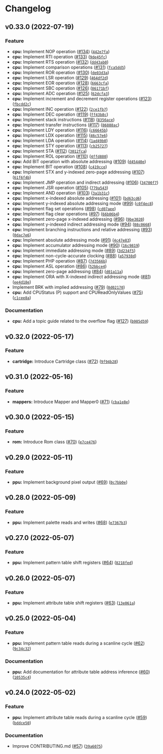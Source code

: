 # Changelog

<!--next-version-placeholder-->

## v0.33.0 (2022-07-19)
### Feature
* **cpu:** Implement NOP operation ([#134](https://github.com/zeeps31/purenes/issues/134)) ([`442e7fa`](https://github.com/zeeps31/purenes/commit/442e7faabcd5cb197130371850c3bcb4a246081f))
* **cpu:** Implement RTI operation ([#133](https://github.com/zeeps31/purenes/issues/133)) ([`9de45fc`](https://github.com/zeeps31/purenes/commit/9de45fcc18c329ac3ee147a8a07b017c66341253))
* **cpu:** Implement RTS operation ([#132](https://github.com/zeeps31/purenes/issues/132)) ([`dd43ab0`](https://github.com/zeeps31/purenes/commit/dd43ab079f3c10d617c87bd74593cd62bae72a10))
* **cpu:** Implement comparison operations ([#131](https://github.com/zeeps31/purenes/issues/131)) ([`fca5dd5`](https://github.com/zeeps31/purenes/commit/fca5dd505ba94286b10610dd8b10377701b50160))
* **cpu:** Implement ROR operation ([#130](https://github.com/zeeps31/purenes/issues/130)) ([`de03d3a`](https://github.com/zeeps31/purenes/commit/de03d3a2fa380ef2e6130217891f74c1dcde9bf0))
* **cpu:** Implement LSR operation ([#129](https://github.com/zeeps31/purenes/issues/129)) ([`464df2d`](https://github.com/zeeps31/purenes/commit/464df2d6970a30bf18ec5a991333d6316dd2eb92))
* **cpu:** Implement EOR operation ([#128](https://github.com/zeeps31/purenes/issues/128)) ([`6663cfa`](https://github.com/zeeps31/purenes/commit/6663cfaca3ead5cbd60b1bbc6fe45bf154c7022a))
* **cpu:** Implement SBC operation ([#126](https://github.com/zeeps31/purenes/issues/126)) ([`86171bf`](https://github.com/zeeps31/purenes/commit/86171bf3a229967cf2204e0910c4a5cb83388bb8))
* **cpu:** Implement ADC operation ([#125](https://github.com/zeeps31/purenes/issues/125)) ([`62dcfa3`](https://github.com/zeeps31/purenes/commit/62dcfa3c4b74523e8229990f4a2ec0c38868cff6))
* **cpu:** Implement increment and decrement register operations ([#123](https://github.com/zeeps31/purenes/issues/123)) ([`fbcdd2c`](https://github.com/zeeps31/purenes/commit/fbcdd2c034e7a153dd5aa757d3d2551d6894a765))
* **cpu:** Implement INC operation ([#122](https://github.com/zeeps31/purenes/issues/122)) ([`2ce1fb7`](https://github.com/zeeps31/purenes/commit/2ce1fb7467580edcd62258f1e389c0e479af6852))
* **cpu:** Implement DEC operation ([#119](https://github.com/zeeps31/purenes/issues/119)) ([`ff43b8c`](https://github.com/zeeps31/purenes/commit/ff43b8cec4069371853f856086d4b5d25263b45e))
* **cpu:** Implement stack instructions ([#118](https://github.com/zeeps31/purenes/issues/118)) ([`8356ace`](https://github.com/zeeps31/purenes/commit/8356ace0cb57ff679a12b0d8a3125c6d67bacd74))
* **cpu:** Implement transfer instructions ([#117](https://github.com/zeeps31/purenes/issues/117)) ([`86888ac`](https://github.com/zeeps31/purenes/commit/86888ac110379b19b5ccddf1e60c08248e218ff5))
* **cpu:** Implement LDY operation ([#116](https://github.com/zeeps31/purenes/issues/116)) ([`c66645b`](https://github.com/zeeps31/purenes/commit/c66645b66ad401f38303cc67112b2f5703bdc7ed))
* **cpu:** Implement LDX operation ([#115](https://github.com/zeeps31/purenes/issues/115)) ([`46c57e6`](https://github.com/zeeps31/purenes/commit/46c57e6592389f0c1d731fbe7285a60efd45a280))
* **cpu:** Implement LDA operation ([#114](https://github.com/zeeps31/purenes/issues/114)) ([`1ad49b0`](https://github.com/zeeps31/purenes/commit/1ad49b06fb2fd5d19c38ffe81965713c03613f79))
* **cpu:** Implement STY operation ([#113](https://github.com/zeeps31/purenes/issues/113)) ([`cb25727`](https://github.com/zeeps31/purenes/commit/cb257272206c332fcc2f6e7d5fecd0a277fdb782))
* **cpu:** Implement STA ([#112](https://github.com/zeeps31/purenes/issues/112)) ([`3012fca`](https://github.com/zeeps31/purenes/commit/3012fca18a969469ac79a4613d841c6560672419))
* **cpu:** Implement ROL operation ([#110](https://github.com/zeeps31/purenes/issues/110)) ([`4ffd880`](https://github.com/zeeps31/purenes/commit/4ffd880ce21b8cd10250454c3001a1943a4178ad))
* **cpu:** Add BIT operation with absolute addressing ([#109](https://github.com/zeeps31/purenes/issues/109)) ([`d45440e`](https://github.com/zeeps31/purenes/commit/d45440ec4d9588ccb2c5eac0ebcd247ed1ed832a))
* **cpu:** Implement BIT operation ([#108](https://github.com/zeeps31/purenes/issues/108)) ([`c419cce`](https://github.com/zeeps31/purenes/commit/c419ccef250ce2e70d11fbee45df9e25374cfd02))
* **cpu:** Implement STX and y-indexed zero-page addressing ([#107](https://github.com/zeeps31/purenes/issues/107)) ([`61f6f4b`](https://github.com/zeeps31/purenes/commit/61f6f4b9e24bb2104b6f5b494d2148a4e5e102aa))
* **cpu:** Implement JMP operation and indirect addressing ([#106](https://github.com/zeeps31/purenes/issues/106)) ([`34700f7`](https://github.com/zeeps31/purenes/commit/34700f781dbf9b6d575171045ad1355ec5ef6600))
* **cpu:** Implement JSR operation ([#105](https://github.com/zeeps31/purenes/issues/105)) ([`779a543`](https://github.com/zeeps31/purenes/commit/779a54388f04dd1528dfaa72a4951fc1eb445ff8))
* **cpu:** Implement AND operation ([#103](https://github.com/zeeps31/purenes/issues/103)) ([`3a1b31c`](https://github.com/zeeps31/purenes/commit/3a1b31ccbfb877aeb0699b8f1dcbc21e4cc22984))
* **cpu:** Implement x-indexed absolute addressing ([#101](https://github.com/zeeps31/purenes/issues/101)) ([`bd63cd6`](https://github.com/zeeps31/purenes/commit/bd63cd6592f5f7daf17118466fac5131fc310a78))
* **cpu:** Implement y-indexed absolute addressing mode ([#99](https://github.com/zeeps31/purenes/issues/99)) ([`c0f4ec8`](https://github.com/zeeps31/purenes/commit/c0f4ec85727651125c808750b9932c2050f11e58))
* **cpu:** Implement flag set operations ([#98](https://github.com/zeeps31/purenes/issues/98)) ([`cd07aee`](https://github.com/zeeps31/purenes/commit/cd07aee772697e95b2763c6d57b4c7acce4c072f))
* **cpu:** Implement flag clear operations ([#97](https://github.com/zeeps31/purenes/issues/97)) ([`66b06b4`](https://github.com/zeeps31/purenes/commit/66b06b4c402b6eb6b99611bd5963193f6b4d6abb))
* **cpu:** Implement zero-page x-indexed addressing ([#96](https://github.com/zeeps31/purenes/issues/96)) ([`9be3020`](https://github.com/zeeps31/purenes/commit/9be30207e891f87fb94d9ee8deb2c9ed9fb6061c))
* **cpu:** Implement y-indexed indirect addressing mode ([#94](https://github.com/zeeps31/purenes/issues/94)) ([`08c0668`](https://github.com/zeeps31/purenes/commit/08c0668c1668cf7dec6c63502cf4ec49a67cd214))
* **cpu:** Implement branching instructions and relative addressing ([#93](https://github.com/zeeps31/purenes/issues/93)) ([`0dac7e6`](https://github.com/zeeps31/purenes/commit/0dac7e640ca461381229faec31123182ec3ad338))
* **cpu:** Implement absolute addressing mode ([#91](https://github.com/zeeps31/purenes/issues/91)) ([`4c47e83`](https://github.com/zeeps31/purenes/commit/4c47e839e2b505fd7eecdc9fbe5823c1ac2f5b9b))
* **cpu:** Implement accumulator addressing mode ([#90](https://github.com/zeeps31/purenes/issues/90)) ([`16c9819`](https://github.com/zeeps31/purenes/commit/16c98191ea238dc83d09078d3ffdd73c11ad5009))
* **cpu:** Implement immediate addressing mode ([#89](https://github.com/zeeps31/purenes/issues/89)) ([`3d234f5`](https://github.com/zeeps31/purenes/commit/3d234f51c946b8c7af33fc443a84f24115624f6c))
* **cpu:** Implement non-cycle-accurate clocking ([#88](https://github.com/zeeps31/purenes/issues/88)) ([`a57938d`](https://github.com/zeeps31/purenes/commit/a57938d07df6d37b4d36a4524b0f904b917e1fbd))
* **cpu:** Implement PHP operation ([#87](https://github.com/zeeps31/purenes/issues/87)) ([`7d3566b`](https://github.com/zeeps31/purenes/commit/7d3566b41f8f067fe8ba90fa10dd10b3d46ca791))
* **cpu:** Implement ASL operation ([#86](https://github.com/zeeps31/purenes/issues/86)) ([`52bbce4`](https://github.com/zeeps31/purenes/commit/52bbce4e0f09b099371b1c557e32ab703c4b0508))
* **cpu:** Implement zero-page addressing ([#84](https://github.com/zeeps31/purenes/issues/84)) ([`d01a11a`](https://github.com/zeeps31/purenes/commit/d01a11abd9b321b44c13db7f8a628160978ae78b))
* **cpu:** Implement ORA with X-indexed indirect addressing mode ([#81](https://github.com/zeeps31/purenes/issues/81)) ([`ee4d18e`](https://github.com/zeeps31/purenes/commit/ee4d18efc8d8fd413bc03327bb8c39073aeefe24))
* Implement BRK with implied addressing ([#79](https://github.com/zeeps31/purenes/issues/79)) ([`0d02170`](https://github.com/zeeps31/purenes/commit/0d021704ec6af4c78f670bcaf3133da23b20c5a2))
* **cpu:** Add CPUStatus (P) support and CPUReadOnlyValues ([#75](https://github.com/zeeps31/purenes/issues/75)) ([`c1cee8a`](https://github.com/zeeps31/purenes/commit/c1cee8a0ef0968636ea485dc60f064587567efcd))

### Documentation
* **cpu:** Add a topic guide related to the overflow flag ([#127](https://github.com/zeeps31/purenes/issues/127)) ([`b985d59`](https://github.com/zeeps31/purenes/commit/b985d59dd7f7b5a470e3df0d2ecfc7b889ed864f))

## v0.32.0 (2022-05-17)
### Feature
* **cartridge:** Introduce Cartridge class ([#72](https://github.com/zeeps31/purenes/issues/72)) ([`9f94b28`](https://github.com/zeeps31/purenes/commit/9f94b282f4c6a826ae80d67d5c11bf330fa7758d))

## v0.31.0 (2022-05-16)
### Feature
* **mappers:** Introduce Mapper and Mapper0 ([#71](https://github.com/zeeps31/purenes/issues/71)) ([`cba1e8e`](https://github.com/zeeps31/purenes/commit/cba1e8e45bda6d263970f658e37b02ab56a4aecd))

## v0.30.0 (2022-05-15)
### Feature
* **rom:** Introduce Rom class ([#70](https://github.com/zeeps31/purenes/issues/70)) ([`e7ce476`](https://github.com/zeeps31/purenes/commit/e7ce476bc4d949943eec2b21dbd4fa2fc7b0c271))

## v0.29.0 (2022-05-11)
### Feature
* **ppu:** Implement background pixel output ([#69](https://github.com/zeeps31/purenes/issues/69)) ([`0c7bb0e`](https://github.com/zeeps31/purenes/commit/0c7bb0ebdc763c36ed13f37ac8a30a43b2d184fc))

## v0.28.0 (2022-05-09)
### Feature
* **ppu:** Implement palette reads and writes ([#68](https://github.com/zeeps31/purenes/issues/68)) ([`e7367b3`](https://github.com/zeeps31/purenes/commit/e7367b3bbc0dcaf0685de89e93bd51a1c80829d3))

## v0.27.0 (2022-05-07)
### Feature
* **ppu:** Implement pattern table shift registers ([#64](https://github.com/zeeps31/purenes/issues/64)) ([`8218fed`](https://github.com/zeeps31/purenes/commit/8218fed23f12ac4c59dd3a71499d874b4e65ca1e))

## v0.26.0 (2022-05-07)
### Feature
* **ppu:** Implement attribute table shift registers ([#63](https://github.com/zeeps31/purenes/issues/63)) ([`13e061a`](https://github.com/zeeps31/purenes/commit/13e061aebde6a0302cce880da75087a5e5281ab1))

## v0.25.0 (2022-05-04)
### Feature
* **ppu:** Implement pattern table reads during a scanline cycle ([#62](https://github.com/zeeps31/purenes/issues/62)) ([`9c34c32`](https://github.com/zeeps31/purenes/commit/9c34c32b9b5d4d863ade648e13bfdaf3bb0bb2fa))

### Documentation
* **ppu:** Add documentation for attribute table address inference ([#60](https://github.com/zeeps31/purenes/issues/60)) ([`10535c4`](https://github.com/zeeps31/purenes/commit/10535c427218d58317147213341421e0d6c45975))

## v0.24.0 (2022-05-02)
### Feature
* **ppu:** Implement attribute table reads during a scanline cycle ([#59](https://github.com/zeeps31/purenes/issues/59)) ([`bddce50`](https://github.com/zeeps31/purenes/commit/bddce50544ec2c9b844a0d540b02c85670d9ca18))

### Documentation
* Improve CONTRIBUTING.md ([#57](https://github.com/zeeps31/purenes/issues/57)) ([`39a6075`](https://github.com/zeeps31/purenes/commit/39a60755d6432b901c0c7ac918e16bd9685aa141))
